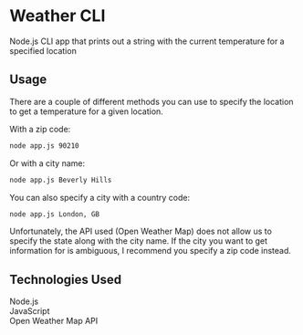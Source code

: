 # Weather CLI
Node.js CLI app that prints out a string with the current temperature for a specified location

## Usage
There are a couple of different methods you can use to specify the location to get a temperature for a given location.

With a zip code:
```bash
node app.js 90210
```

Or with a city name:
```bash
node app.js Beverly Hills
```

You can also specify a city with a country code:
```bash
node app.js London, GB
```

Unfortunately, the API used (Open Weather Map) does not allow us to specify the state along with the city name. If the city you want to get information for is ambiguous, I recommend you specify a zip code instead.

## Technologies Used
Node.js  
JavaScript  
Open Weather Map API